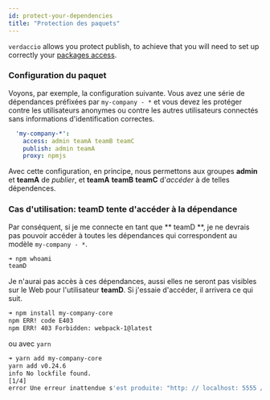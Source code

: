 ```yaml
---
id: protect-your-dependencies
title: "Protection des paquets"
---
```


`verdaccio` allows you protect publish, to achieve that you will need to set up correctly your [packages access](packages).

### Configuration du paquet

Voyons, par exemple, la configuration suivante. Vous avez une série de dépendances préfixées par `my-company - *` et vous devez les protéger contre les utilisateurs anonymes ou contre les autres utilisateurs connectés sans informations d'identification correctes.

```yaml
  'my-company-*':
    access: admin teamA teamB teamC
    publish: admin teamA
    proxy: npmjs
```

Avec cette configuration, en principe, nous permettons aux groupes **admin** et **teamA** de *publier*, et **teamA** **teamB** **teamC** d'*accéder* à de telles dépendences.

### Cas d'utilisation: teamD tente d'accéder à la dépendance

Par conséquent, si je me connecte en tant que ** teamD **, je ne devrais pas pouvoir accéder à toutes les dépendances qui correspondent au modèle ` my-company - * `.

```bash
➜ npm whoami
teamD
```

Je n'aurai pas accès à ces dépendances, aussi elles ne seront pas visibles sur le Web pour l'utilisateur **teamD**. Si j'essaie d'accéder, il arrivera ce qui suit.

```bash
➜ npm install my-company-core
npm ERR! code E403
npm ERR! 403 Forbidden: webpack-1@latest
```

ou avec `yarn`

```bash
➜ yarn add my-company-core
yarn add v0.24.6
info No lockfile found.
[1/4] 
error Une erreur inattendue s'est produite: "http: // localhost: 5555 / webpack-1: les utilisateurs non enregistrés ne sont pas autorisés à accéder au paquet my-company-core".
```